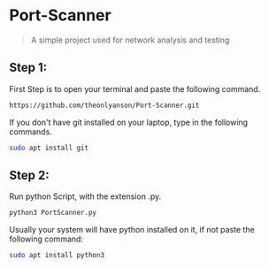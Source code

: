 # Port-Scanner
> A simple project used for network analysis and testing

## Step 1:
First Step is to open your terminal and paste the following command.
```bash
https://github.com/theonlyanson/Port-Scanner.git

```
If you don't have git installed on your laptop, type in the following commands.
```bash
sudo apt install git
```
## Step 2:
Run python Script, with the extension .py.
```bash
python3 PortScanner.py
```
Usually your system will have python installed on it, if not paste the following command:
```bash
sudo apt install python3
```
